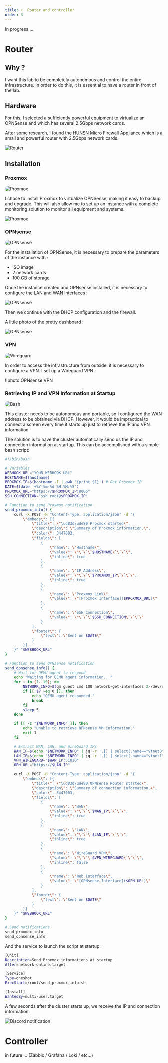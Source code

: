```yaml
---
title: ⚡  Router and controller
order: 3
---
```


In progress ...

# Router

## Why ?

I want this lab to be completely autonomous and control the entire infrastructure. In order to do this, it is essential to have a router in front of the lab.

## Hardware
For this, I selected a sufficiently powerful equipment to virtualize an OPNSense and which has several 2.5Gbps network cards.

After some research, I found the [HUNSN Micro Firewall Appliance](https://amzn.to/4a46u9I) which is a small and powerful router with 2.5Gbps network cards.

<img src="../assets/images/router.png" alt="Router" style="max-width: 100%; height: auto; display: block; margin-left: auto; margin-right: auto;">

## Installation

### Proxmox

<img src="../assets/logos/proxmox_banner.png" alt="Proxmox" style="max-width: 100%; height: auto; display: block; margin-left: auto; margin-right: auto; border-radius: 8px;">

I chose to install Proxmox to virtualize OPNSense, making it easy to backup and upgrade. This will also allow me to set up an instance with a complete monitoring solution to monitor all equipment and systems.

<img src="../assets/images/proxmox_opensense_config.png" alt="Proxmox" style="max-width: 100%; height: auto; display: block; margin-left: auto; margin-right: auto;">

### OPNsense

<img src="../assets/logos/opnsense_banner.png" alt="OPNsense" style="max-width: 100%; height: auto; display: block; margin-left: auto; margin-right: auto; border-radius: 8px;">

For the installation of OPNSense, it is necessary to prepare the parameters of the instance with :
- ISO image
- 2 network cards
- 100 GB of storage

Once the instance created and OPNsense installed, it is necessary to configure the LAN and WAN interfaces :

<img src="../assets/images/opnsense_console.png" alt="OPNsense" style="max-width: 100%; height: auto; display: block; margin-left: auto; margin-right: auto;">

Then we continue with the DHCP configuration and the firewall.

A little photo of the pretty dashboard :

<img src="../assets/images/opnsense_dashboard.png" alt="OPNsense" style="max-width: 100%; height: auto; display: block; margin-left: auto; margin-right: auto;">

### VPN

<img src="../assets/logos/wireguard_banner.png" alt="Wireguard" style="max-width: 100%; height: auto; display: block; margin-left: auto; margin-right: auto; border-radius: 8px;">

In order to access the infrastructure from outside, it is necessary to configure a VPN. I set up a Wireguard VPN :

!!photo OPNsense VPN

### Retrieving IP and VPN Information at Startup

<img src="../assets/logos/bash_banner.png" alt="Bash" style="max-width: 100%; height: auto; display: block; margin-left: auto; margin-right: auto; border-radius: 8px;">

This cluster needs to be autonomous and portable, so I configured the WAN address to be obtained via DHCP. However, it would be impractical to connect a screen every time it starts up just to retrieve the IP and VPN information.

The solution is to have the cluster automatically send us the IP and connection information at startup. This can be accomplished with a simple bash script:

```bash
#!/bin/bash

# Variables
WEBHOOK_URL="YOUR_WEBHOOK_URL"
HOSTNAME=$(hostname)
PROXMOX_IP=$(hostname -I | awk '{print $1}') # Get Proxmox IP
DATE=$(date '+%Y-%m-%d %H:%M:%S')
PROXMOX_URL="https://$PROXMOX_IP:8006"
SSH_CONNECTION="ssh root@$PROXMOX_IP"

# Function to send Proxmox notification
send_proxmox_info() {
    curl -X POST -H "Content-Type: application/json" -d "{
        \"embeds\": [{
            \"title\": \"\ud83d\ude80 Proxmox started\",
            \"description\": \"Summary of Proxmox information.\",
            \"color\": 3447003,
            \"fields\": [
                {
                    \"name\": \"Hostname\",
                    \"value\": \"\`\`\`$HOSTNAME\`\`\`\",
                    \"inline\": true
                },
                {
                    \"name\": \"IP Address\",
                    \"value\": \"\`\`\`$PROXMOX_IP\`\`\`\",
                    \"inline\": true
                },
                {
                    \"name\": \"Proxmox Link\",
                    \"value\": \"[Proxmox Interface]($PROXMOX_URL)\"
                },
                {
                    \"name\": \"SSH Connection\",
                    \"value\": \"\`\`\`$SSH_CONNECTION\`\`\`\"
                }
            ],
            \"footer\": {
                \"text\": \"Sent on $DATE\"
            }
        }]
    }" "$WEBHOOK_URL"
}

# Function to send OPNsense notification
send_opnsense_info() {
    # Wait for QEMU agent to respond
    echo "Waiting for QEMU agent information..."
    for i in {1..10}; do
        NETWORK_INFO=$(qm guest cmd 100 network-get-interfaces 2>/dev/null)
        if [[ $? -eq 0 ]]; then
            echo "QEMU agent responded."
            break
        fi
        sleep 5
    done

    if [[ -z "$NETWORK_INFO" ]]; then
        echo "Unable to retrieve OPNsense VM information."
        exit 1
    fi

    # Extract WAN, LAN, and WireGuard IPs
    WAN_IP=$(echo "$NETWORK_INFO" | jq -r '.[] | select(.name=="vtnet0") | .["ip-addresses"][] | select(."ip-address-type"=="ipv4") | .["ip-address"]')
    LAN_IP=$(echo "$NETWORK_INFO" | jq -r '.[] | select(.name=="vtnet1") | .["ip-addresses"][] | select(."ip-address-type"=="ipv4") | .["ip-address"]')
    VPN_WIREGUARD="$WAN_IP:51820"
    OPN_URL="https://$LAN_IP"

    curl -X POST -H "Content-Type: application/json" -d "{
        \"embeds\": [{
            \"title\": \"\ud83d\ude80 OPNsense Router started\",
            \"description\": \"Summary of connection information.\",
            \"color\": 3447003,
            \"fields\": [
                {
                    \"name\": \"WAN\",
                    \"value\": \"\`\`\`$WAN_IP\`\`\`\",
                    \"inline\": true
                },
                {
                    \"name\": \"LAN\",
                    \"value\": \"\`\`\`$LAN_IP\`\`\`\",
                    \"inline\": true
                },
                {
                    \"name\": \"WireGuard VPN\",
                    \"value\": \"\`\`\`$VPN_WIREGUARD\`\`\`\",
                    \"inline\": false
                },
                {
                    \"name\": \"Web Interface\",
                    \"value\": \"[OPNsense Interface]($OPN_URL)\"
                }
            ],
            \"footer\": {
                \"text\": \"Sent on $DATE\"
            }
        }]
    }" "$WEBHOOK_URL"
}

# Send notifications
send_proxmox_info
send_opnsense_info
```

And the service to launch the script at startup:
```bash
[Unit]
Description=Send Proxmox informations at startup
After=network-online.target

[Service]
Type=oneshot
ExecStart=/root/send_proxmox_info.sh

[Install]
WantedBy=multi-user.target
```

A few seconds after the cluster starts up, we receive the IP and connection information:

<img src="../assets/images/notif.png" alt="Discord notification" style="max-width: 100%; height: auto; display: block; margin-left: auto; margin-right: auto;">


# Controller
in future ...
(Zabbix / Grafana / Loki / etc...)
